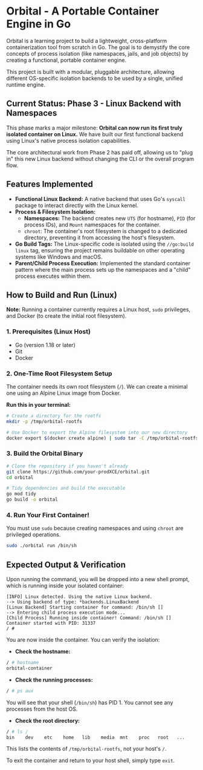 # Orbital - A Portable Container Engine in Go

Orbital is a learning project to build a lightweight, cross-platform containerization tool from scratch in Go. The goal is to demystify the core concepts of process isolation (like namespaces, jails, and job objects) by creating a functional, portable container engine.

This project is built with a modular, pluggable architecture, allowing different OS-specific isolation backends to be used by a single, unified runtime engine.

## Current Status: Phase 3 - Linux Backend with Namespaces

This phase marks a major milestone: **Orbital can now run its first truly isolated container on Linux.** We have built our first functional backend using Linux's native process isolation capabilities.

The core architectural work from Phase 2 has paid off, allowing us to "plug in" this new Linux backend without changing the CLI or the overall program flow.

## Features Implemented

- **Functional Linux Backend:** A native backend that uses Go's `syscall` package to interact directly with the Linux kernel.
- **Process & Filesystem Isolation:**
  - **Namespaces:** The backend creates new `UTS` (for hostname), `PID` (for process IDs), and `Mount` namespaces for the container.
  - `chroot`: The container's root filesystem is changed to a dedicated directory, preventing it from accessing the host's filesystem.
- **Go Build Tags:** The Linux-specific code is isolated using the `//go:build linux` tag, ensuring the project remains buildable on other operating systems like Windows and macOS.
- **Parent/Child Process Execution:** Implemented the standard container pattern where the main process sets up the namespaces and a "child" process executes within them.

## How to Build and Run (Linux)

**Note:** Running a container currently requires a Linux host, `sudo` privileges, and Docker (to create the initial root filesystem).

### 1. Prerequisites (Linux Host)

- Go (version 1.18 or later)
- Git
- Docker

### 2. One-Time Root Filesystem Setup

The container needs its own root filesystem (`/`). We can create a minimal one using an Alpine Linux image from Docker.

**Run this in your terminal:**

```bash
# Create a directory for the rootfs
mkdir -p /tmp/orbital-rootfs

# Use Docker to export the Alpine filesystem into our new directory
docker export $(docker create alpine) | sudo tar -C /tmp/orbital-rootfs -xvf -
```

### 3. Build the Orbital Binary

```bash
# Clone the repository if you haven't already
git clone https://github.com/your-prodXCE/orbital.git
cd orbital

# Tidy dependencies and build the executable
go mod tidy
go build -o orbital
```

### 4. Run Your First Container!

You must use `sudo` because creating namespaces and using `chroot` are privileged operations.

```bash
sudo ./orbital run /bin/sh
```

## Expected Output & Verification

Upon running the command, you will be dropped into a new shell prompt, which is running inside your isolated container:

```
[INFO] Linux detected. Using the native Linux backend.
--> Using backend of type: *backends.LinuxBackend
[Linux Backend] Starting container for command: /bin/sh []
--> Entering child process execution mode...
[Child Process] Running inside container! Command: /bin/sh []
Container started with PID: 31337
/ #
```

You are now inside the container. You can verify the isolation:

- **Check the hostname:**

```bash
/ # hostname
orbital-container
```

- **Check the running processes:**

```bash
/ # ps aux
```

You will see that your shell (`/bin/sh`) has PID 1. You cannot see any processes from the host OS.

- **Check the root directory:**

```bash
/ # ls /
bin    dev    etc    home   lib    media  mnt    proc   root   ...
```

This lists the contents of `/tmp/orbital-rootfs`, not your host's `/`.

To exit the container and return to your host shell, simply type `exit`.
